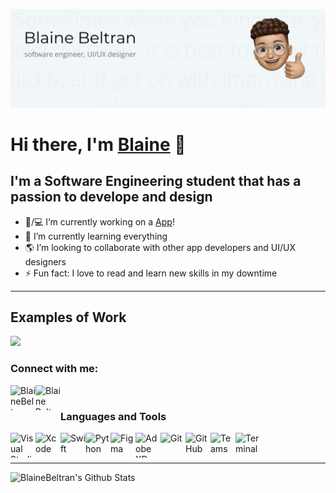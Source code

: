 ![stuff](https://github.com/BlaineBeltran/BlaineBeltran/blob/master/GithubBanner2020.png)

# Hi there, I'm [Blaine][linkedin] 👋

## I'm a Software Engineering student that has a passion to develope and design
- 📱/💻 I’m currently working on a [App][website]!
- 🌱 I’m currently learning everything 
- 🌎 I’m looking to collaborate with other app developers and UI/UX designers
- ⚡ Fun fact: I love to read and learn new skills in my downtime

---

## Examples of Work
<img src="https://user-images.githubusercontent.com/55524257/96609976-bedb5c80-12c0-11eb-88cf-57f6ec371894.gif" width="256" />

### Connect with me:

[<img align="left" alt="BlaineBeltran.com" width="40px" height="40" src="https://user-images.githubusercontent.com/55524257/119241738-56867f00-bb1e-11eb-920f-e52a12508ece.png" />][website]
[<img align="left" alt="Blaine Beltran | LinkedIn" width="40px" height="40" src="https://user-images.githubusercontent.com/55524257/119241728-3eaefb00-bb1e-11eb-9595-ef84a3c99bf5.png" />][linkedin]

<br />

### Languages and Tools

<img align="left" alt="Visual Studio Code" width="40px" height="40" src="https://user-images.githubusercontent.com/55524257/119241590-31ddd780-bb1d-11eb-87e6-bb3199ad2d16.png" />

<img align="left" alt="Xcode" width="40px" height="40" src="https://user-images.githubusercontent.com/55524257/119241583-27bbd900-bb1d-11eb-9296-e59b2faae169.png" />

<img align="left" alt="Swift" width="40px" height="40" src="https://user-images.githubusercontent.com/55524257/119241704-14f5d400-bb1e-11eb-96f2-cfb5605c7825.png" />

<img align="left" alt="Python" width="40px" height="40" src="https://user-images.githubusercontent.com/55524257/119241719-3060df00-bb1e-11eb-9317-60fae49393a8.png" />

<img align="left" alt="Figma" width="40px" height="40" src="https://user-images.githubusercontent.com/55524257/119241893-5fc41b80-bb1f-11eb-9899-9eee5b5c0cb1.png" />

<img align="left" alt="Adobe XD" width="40px" height="40" src="https://user-images.githubusercontent.com/55524257/119241900-6b174700-bb1f-11eb-8c0d-e6eb594240b4.png" />

<img align="left" alt="Git" width="40px" height="40" src="https://user-images.githubusercontent.com/55524257/119241765-803fa600-bb1e-11eb-8f07-2bc51c373375.png" />

<img align="left" alt="GitHub" width="40px" height="40" src="https://user-images.githubusercontent.com/55524257/119241781-a9603680-bb1e-11eb-97f7-ab4b9e470685.png" />

<img align="left" alt="Teams" width="40px" height="40" src="https://user-images.githubusercontent.com/55524257/119241788-bbda7000-bb1e-11eb-86a6-7e7b25fd7a4a.png" />

<img align="left" alt="Terminal" width="40px" height="40" src="https://user-images.githubusercontent.com/55524257/119241794-c8f75f00-bb1e-11eb-9a67-dd8833677863.png" />

<br />
<br />

---

<img align="left" alt="BlaineBeltran's Github Stats" src="https://github-readme-stats.vercel.app/api?username=BlaineBeltran&show_icons=true&hide_border=true" />





[website]: https://blainebeltran.com
[linkedin]: https://www.linkedin.com/in/blainebeltran/

